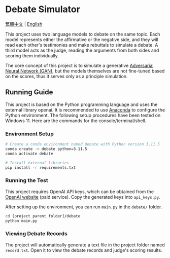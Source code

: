 # Debate Simulator

[繁體中文](README_TW.md) | [English](README.md)

This project uses two language models to debate on the same topic. Each model represents either the affirmative or the negative side, and they will read each other's testimonies and make rebuttals to simulate a debate. A third model acts as the judge, reading the arguments from both sides and scoring them individually.

The core concept of this project is to simulate a generative [Adversarial Neural Network (GAN)](https://en.wikipedia.org/wiki/Generative_adversarial_network), but the models themselves are not fine-tuned based on the scores, thus it serves only as a principle simulation.

## Running Guide

This project is based on the Python programming language and uses the external library openai. It is recommended to use [Anaconda](https://www.anaconda.com) to configure the Python environment. The following setup procedures have been tested on Windows 11. Here are the commands for the console/terminal/shell.

### Environment Setup

```bash
# Create a conda environment named debate with Python version 3.11.5
conda create -n debate python=3.11.5
conda activate debate
```

```bash
# Install external libraries
pip install -r requirements.txt
```

### Running the Test

This project requires OpenAI API keys, which can be obtained from the [OpenAI website](https://platform.openai.com/api-keys) (paid service). Copy the generated keys into `api_keys.py`.

After setting up the environment, you can run `main.py` in the `debate/` folder.

```bash
cd [project parent folder]/debate
python main.py
```

### Viewing Debate Records

The project will automatically generate a text file in the project folder named `record.txt`. Open it to view the debate records and judge's scoring results.

